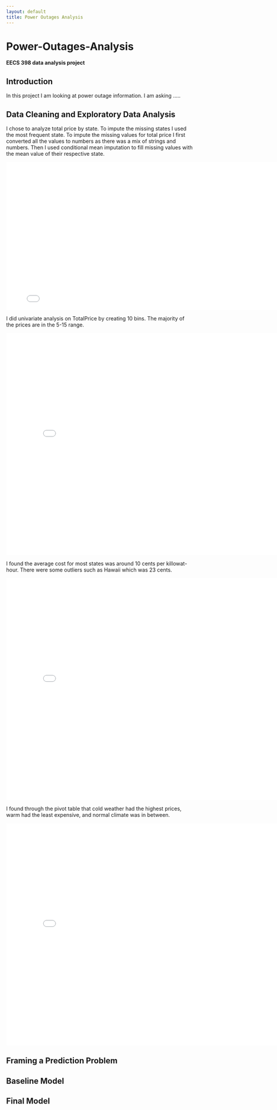 ```yaml
---
layout: default
title: Power Outages Analysis
---
```


# Power-Outages-Analysis

**EECS 398 data analysis project**

## Introduction
In this project I am looking at power outage information. I am asking …..

## Data Cleaning and Exploratory Data Analysis
I chose to analyze total price by state. To impute the missing states I used the most frequent state. To impute the missing values for total price I first converted
all the values to numbers as there was a mix of strings and numbers. Then I used conditional mean imputation to fill missing values with the mean value of their respective state.
<iframe src="/Power-Outages-Analysis/assets/CleanedData.html" width="800" height="400" frameborder="0"></iframe>

I did univariate analysis on TotalPrice by creating 10 bins. The majority of the prices are in the 5-15 range.
<iframe src="/Power-Outages-Analysis/assets/univariate-plot.html" width="800" height="600" frameborder="0"></iframe>

I found the average cost for most states was around 10 cents per killowat-hour. There were some outliers such as Hawaii which was 23 cents.
<iframe src="/Power-Outages-Analysis/assets/state-vs-price.html" width="800" height="600" frameborder="0"></iframe>

I found through the pivot table that cold weather had the highest prices, warm had the least expensive, and normal climate was in between.
<iframe src="/Power-Outages-Analysis/assets/pivot.html" width="800" height="600" frameborder="0"></iframe>


## Framing a Prediction Problem

## Baseline Model

## Final Model
